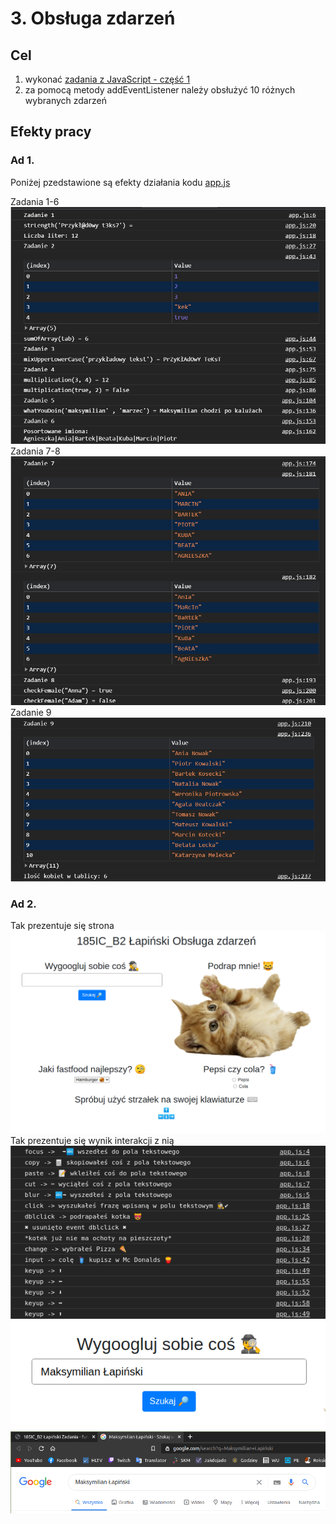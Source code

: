 # 3. Obsługa zdarzeń
## Cel
1. wykonać [zadania z JavaScript - część 1](https://github.com/kartofelek007/zadania-podstawy/tree/master/3-funkcje/1-zadania)
2. za pomocą metody addEventListener należy obsłużyć 10 różnych wybranych zdarzeń

## Efekty pracy

### Ad 1.
Poniżej pzedstawione są efekty działania kodu [app.js](Zadania/scripts/app.js)

Zadania 1-6\
![alt text](Zadania/screeny/zad_1-6.png)\
Zadania 7-8\
![alt text](Zadania/screeny/zad_7-8.png)\
Zadanie 9\
![alt text](Zadania/screeny/zad_9.png)

### Ad 2.
Tak prezentuje się strona\
![alt text](Obsługa_zdarzeń/screeny/wyglad_strony.png)\
Tak prezentuje się wynik interakcji z nią\
![alt text](Obsługa_zdarzeń/screeny/console.png)\
![alt text](Obsługa_zdarzeń/screeny/fraza.png)\
![alt text](Obsługa_zdarzeń/screeny/wyszukana_fraza.png)